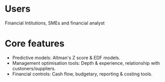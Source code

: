 # Users
Financial Intitutions, SMEs and financial analyst

# Core features
 - Predictive models: Altman's Z score & EDF models.
 - Management optimisation tools: Depth & experience, relationship with custoners/suppliers.
 - Financial controls: Cash flow, budgetary, reporting & costing tools.
